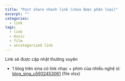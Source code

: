 ```yaml
---
title: "Post share nhanh link (chưa được phân loại)"
excerpt: ""
categories:
  - link
tags:
  - link
  - music
  - film
  - uncategorized link
---
```


Link sẽ được cập nhật thường xuyên

- 1 blog trên sina có link nhạc + phim của nhiều nghệ sĩ: [blog_sina_u5932453061](https://github.com/hkmusic-film/site-data/blob/master/blog_sina_u5932453061.xlsx) (file xlsx)
